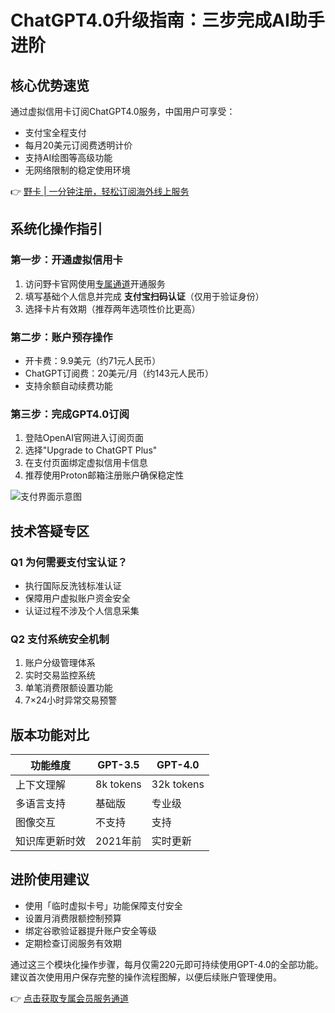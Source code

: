 # ChatGPT4.0升级指南：三步完成AI助手进阶

## 核心优势速览
通过虚拟信用卡订阅ChatGPT4.0服务，中国用户可享受：
- 支付宝全程支付
- 每月20美元订阅费透明计价
- 支持AI绘图等高级功能
- 无网络限制的稳定使用环境

👉 [野卡 | 一分钟注册，轻松订阅海外线上服务](https://bbtdd.com/yeka)

## 系统化操作指引
### 第一步：开通虚拟信用卡
1. 访问野卡官网使用[专属通道](https://bbtdd.com/yeka)开通服务
2. 填写基础个人信息并完成 **支付宝扫码认证**（仅用于验证身份）
3. 选择卡片有效期（推荐两年选项性价比更高）

### 第二步：账户预存操作
- 开卡费：9.9美元（约71元人民币）
- ChatGPT订阅费：20美元/月（约143元人民币）
- 支持余额自动续费功能

### 第三步：完成GPT4.0订阅
1. 登陆OpenAI官网进入订阅页面
2. 选择"Upgrade to ChatGPT Plus"
3. 在支付页面绑定虚拟信用卡信息
4. 推荐使用Proton邮箱注册账户确保稳定性

![支付界面示意图](https://bbtdd.com/wp-content/uploads/img/433064384750.webp)

## 技术答疑专区
### Q1 为何需要支付宝认证？
- 执行国际反洗钱标准认证
- 保障用户虚拟账户资金安全
- 认证过程不涉及个人信息采集

### Q2 支付系统安全机制
1. 账户分级管理体系
2. 实时交易监控系统
3. 单笔消费限额设置功能
4. 7×24小时异常交易预警

## 版本功能对比
| 功能维度       | GPT-3.5 | GPT-4.0  |
|----------------|---------|----------|
| 上下文理解     | 8k tokens | 32k tokens |
| 多语言支持     | 基础版   | 专业级   |
| 图像交互       | 不支持   | 支持     |
| 知识库更新时效 | 2021年前 | 实时更新 |

## 进阶使用建议
- 使用「临时虚拟卡号」功能保障支付安全
- 设置月消费限额控制预算
- 绑定谷歌验证器提升账户安全等级
- 定期检查订阅服务有效期

通过这三个模块化操作步骤，每月仅需220元即可持续使用GPT-4.0的全部功能。建议首次使用用户保存完整的操作流程图解，以便后续账户管理使用。

👉 [点击获取专属会员服务通道](https://bbtdd.com/yeka)